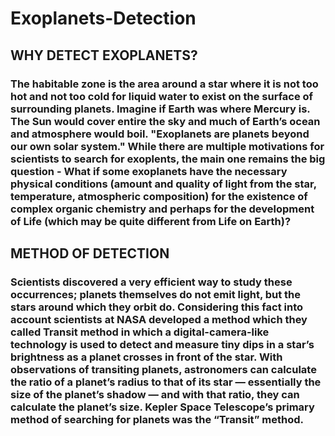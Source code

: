 # Exoplanets-Detection
## WHY DETECT EXOPLANETS?
### The habitable zone is the area around a star where it is not too hot and not too cold for liquid water to exist on the surface of surrounding planets. Imagine if Earth was where Mercury is. The Sun would cover entire the sky and  much of Earth’s ocean and atmosphere would boil. "Exoplanets are planets beyond our own solar system." While there are multiple motivations for scientists to search for exoplents, the main one remains the big question - What if some exoplanets have the necessary physical conditions (amount and quality of light from the star, temperature, atmospheric composition) for the existence of complex organic chemistry and perhaps for the development of Life (which may be quite different from Life on Earth)? 
## METHOD OF DETECTION
### Scientists discovered a very efficient way to study these occurrences; planets themselves do not emit light, but the stars around which they orbit do. Considering this fact into account scientists at NASA developed a method which they called Transit method in which a digital-camera-like technology is used to detect and measure tiny dips in a star’s brightness as a planet crosses in front of the star. With observations of transiting planets, astronomers can calculate the ratio of a planet’s radius to that of its star — essentially the size of the planet’s shadow — and with that ratio, they can calculate the planet’s size. Kepler Space Telescope’s primary method of searching for planets was the “Transit” method.
